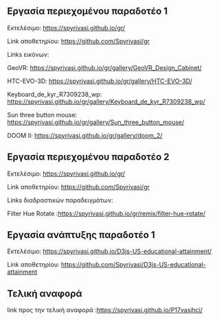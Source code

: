 


  ## Εργασία περιεχομένου παραδοτέο 1
  
Εκτελέσιμο: https://spyrivasi.github.io/gr/

Link αποθετηρίου: https://github.com/Spyrivasi/gr

Links εικόνων: 

GeoVR: https://spyrivasi.github.io/gr/gallery/GeoVR_Design_Cabinet/

HTC-EVO-3D: https://spyrivasi.github.io/gr/gallery/HTC-EVO-3D/

Keyboard_de_kyr_R7309238_wp: https://spyrivasi.github.io/gr/gallery/Keyboard_de_kyr_R7309238_wp/

Sun three button mouse: https://spyrivasi.github.io/gr/gallery/Sun_three_button_mouse/

DOOM II: https://spyrivasi.github.io/gr/gallery/doom_2/



## Εργασία περιεχομένου παραδοτέο 2
 
 

Εκτελέσιμο: https://spyrivasi.github.io/gr/
 
Link αποθετηρίου: https://github.com/Spyrivasi/gr



Links διαδραστικών παραδειγμάτων:


Filter Hue Rotate :https://spyrivasi.github.io/gr/remix/filter-hue-rotate/






##  Εργασία ανάπτυξης παραδοτέο 1


Εκτελέσιμο: https://spyrivasi.github.io/D3js-US-educational-attainment/

Link αποθετηρίου: https://github.com/Spyrivasi/D3js-US-educational-attainment


## Τελική αναφορά


link προς την τελική αναφορά :https://spyrivasi.github.io/P17vasihci/
